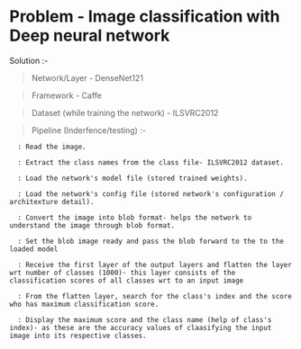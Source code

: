 # Problem - Image classification with Deep neural network

Solution :-

  > Network/Layer - DenseNet121

  > Framework - Caffe

  > Dataset (while training the network) - ILSVRC2012 

  > Pipeline (Inderfence/testing) :-

      : Read the image.

      : Extract the class names from the class file- ILSVRC2012 dataset.

      : Load the network's model file (stored trained weights). 
      
      : Load the network's config file (stored network's configuration / architexture detail).

      : Convert the image into blob format- helps the network to understand the image through blob format.
      
      : Set the blob image ready and pass the blob forward to the to the loaded model

      : Receive the first layer of the output layers and flatten the layer wrt number of classes (1000)- this layer consists of the classification scores of all classes wrt to an input image

      : From the flatten layer, search for the class's index and the score who has maximum classification score.

      : Display the maximum score and the class name (help of class's index)- as these are the accuracy values of claasifying the input image into its respective classes.
